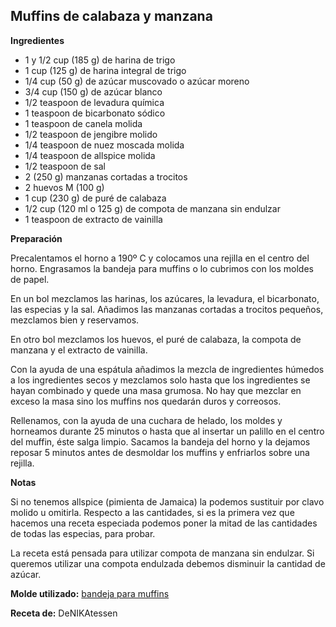 ## Muffins de calabaza y manzana

**Ingredientes**

- 1 y 1/2 cup (185 g) de harina de trigo
- 1 cup (125 g) de harina integral de trigo
- 1/4 cup (50 g) de azúcar muscovado o azúcar moreno 
- 3/4 cup (150 g) de azúcar blanco 
- 1/2 teaspoon de levadura química
- 1 teaspoon de bicarbonato sódico
- 1 teaspoon de canela molida
- 1/2 teaspoon de jengibre molido
- 1/4 teaspoon de nuez moscada molida
- 1/4 teaspoon de allspice molida
- 1/2 teaspoon de sal
- 2 (250 g) manzanas cortadas a trocitos
- 2 huevos M (100 g)
- 1 cup (230 g) de puré de calabaza
- 1/2 cup (120 ml o 125 g) de compota de manzana sin endulzar
- 1 teaspoon de extracto de vainilla

**Preparación**

Precalentamos el horno a 190º C y colocamos una rejilla en el centro del horno. Engrasamos la bandeja para muffins o lo cubrimos con los moldes de papel.

En un bol mezclamos las harinas, los azúcares, la levadura, el bicarbonato, las especias y la sal. Añadimos las manzanas cortadas a trocitos pequeños, mezclamos bien y reservamos.

En otro bol mezclamos los huevos, el puré de calabaza, la compota de manzana y el extracto de vainilla.

Con la ayuda de una espátula añadimos la mezcla de ingredientes húmedos a los ingredientes secos y mezclamos solo hasta que los ingredientes se hayan combinado y quede una masa grumosa. No hay que mezclar en exceso la masa sino los muffins nos quedarán duros y correosos.

Rellenamos, con la ayuda de una cuchara de helado, los moldes y horneamos durante 25 minutos o hasta que al insertar un palillo en el centro del muffin, éste salga limpio. Sacamos la bandeja del horno y la dejamos reposar 5 minutos antes de desmoldar los muffins y enfriarlos sobre una rejilla.

**Notas**

Si no tenemos allspice (pimienta de Jamaica) la podemos sustituir por clavo molido u omitirla. Respecto a las cantidades, si es la primera vez que hacemos una receta especiada podemos poner la mitad de las cantidades de todas las especias, para probar.

La receta está pensada para utilizar compota de manzana sin endulzar. Si queremos utilizar una compota endulzada debemos disminuir la cantidad de azúcar.

**Molde utilizado:** [bandeja para muffins](../../moldes-y-utensilios.md)

**Receta de:** DeNIKAtessen